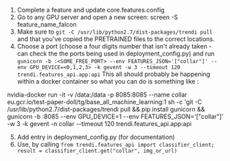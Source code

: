 1. Complete a feature and update core.features.config
2. Go to any GPU server and open a new screen: screen -S feature_name_falcon
3. Make sure to `git -C /usr/lib/python2.7/dist-packages/trendi pull` and that you've copied the PRETRAINED files to the correct locations.
4. Choose a port (choose a four digits number that isn't already taken - can check the the ports being used in deployment_config.py) and run `gunicorn -b :<SOME_FREE_PORT> --env FEATURES_JSON='["collar"]' --env GPU_DEVICE=<0,1,2,3> -k gevent -w 3 --timeout 120 trendi.features_api.app:api`
  This all should probably be happening within a docker container so what you can do is something like : 
  
  nvidia-docker run -it -v /data:/data -p 8085:8085 --name collar eu.gcr.io/test-paper-doll/tg/base_all_machine_learning:1 sh -c 'git -C /usr/lib/python2.7/dist-packages/trendi pull && pip install gunicorn && gunicorn -b :8085 --env GPU_DEVICE=1 --env FEATURES_JSON='["collar"]' -w 3 -k gevent -n collar --timeout 120 trendi.features_api.app:api

5. Add entry in deployment_config.py (for documentation)
6. Use, by calling `from trendi.features_api import classifier_client; result = classifier_client.get("collar", img_or_url)`
